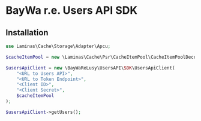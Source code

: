 BayWa r.e. Users API SDK
========================

## Installation

```php
use Laminas\Cache\Storage\Adapter\Apcu;

$cacheItemPool = new \Laminas\Cache\Psr\CacheItemPool\CacheItemPoolDecorator(new Apcu());

$usersApiClient = new \BayWaReLusy\UsersAPI\SDK\UsersApiClient(
    "<URL to Users API>",
    "<URL to Token Endpoint>",
    "<Client ID>",
    "<Client Secret>",
    $cacheItemPool
);

$usersApiClient->getUsers();
```
